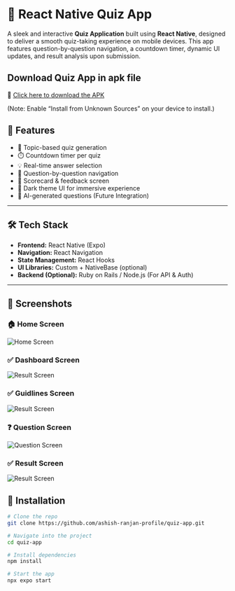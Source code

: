 # 🧠 React Native Quiz App

A sleek and interactive **Quiz Application** built using **React Native**, designed to deliver a smooth quiz-taking experience on mobile devices. This app features question-by-question navigation, a countdown timer, dynamic UI updates, and result analysis upon submission.

## Download Quiz App in apk file 

🔗 [Click here to download the APK](https://drive.google.com/file/d/1GV5qD9AnRyLGzOcG2HxO9Lq2hCrzjzBK/view?usp=drive_link)

(Note: Enable “Install from Unknown Sources” on your device to install.)

## 🚀 Features

- 🎯 Topic-based quiz generation
- ⏱️ Countdown timer per quiz
- 💡 Real-time answer selection
- 🔄 Question-by-question navigation
- 🧾 Scorecard & feedback screen
- 🌙 Dark theme UI for immersive experience
- 🧠 AI-generated questions (Future Integration)

---

## 🛠️ Tech Stack

- **Frontend:** React Native (Expo)
- **Navigation:** React Navigation
- **State Management:** React Hooks
- **UI Libraries:** Custom + NativeBase (optional)
- **Backend (Optional):** Ruby on Rails / Node.js (For API & Auth)

---

## 📸 Screenshots

### 🏠 Home Screen
![Home Screen](./Home.jpeg)

### ✅ Dashboard Screen
![Result Screen](./Dashboard.jpeg)

### ✅ Guidlines Screen
![Result Screen](./Guidlines.jpeg)

### ❓ Question Screen
![Question Screen](./Quiz.jpeg)

### ✅ Result Screen
![Result Screen](./Result.jpeg)


## 🔧 Installation

```bash
# Clone the repo
git clone https://github.com/ashish-ranjan-profile/quiz-app.git

# Navigate into the project
cd quiz-app

# Install dependencies
npm install

# Start the app
npx expo start

